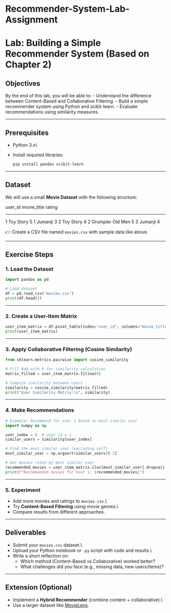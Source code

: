 # Recommender-System-Lab-Assignment
# Lab: Building a Simple Recommender System (Based on Chapter 2)

## Objectives

By the end of this lab, you will be able to: - Understand the difference
between Content-Based and Collaborative Filtering. - Build a simple
recommender system using Python and scikit-learn. - Evaluate
recommendations using similarity measures.

------------------------------------------------------------------------

## Prerequisites

-   Python 3.x\

-   Install required libraries:

    ``` bash
    pip install pandas scikit-learn
    ```

------------------------------------------------------------------------

## Dataset

We will use a small **Movie Dataset** with the following structure:

  user_id   movie_title        rating
  --------- ------------------ --------
  1         Toy Story          5
  1         Jumanji            3
  2         Toy Story          4
  2         Grumpier Old Men   5
  3         Jumanji            4

👉 Create a CSV file named `movies.csv` with sample data like above.

------------------------------------------------------------------------

## Exercise Steps

### 1. Load the Dataset

``` python
import pandas as pd

# Load dataset
df = pd.read_csv("movies.csv")
print(df.head())
```

------------------------------------------------------------------------

### 2. Create a User-Item Matrix

``` python
user_item_matrix = df.pivot_table(index="user_id", columns="movie_title", values="rating")
print(user_item_matrix)
```

------------------------------------------------------------------------

### 3. Apply Collaborative Filtering (Cosine Similarity)

``` python
from sklearn.metrics.pairwise import cosine_similarity

# Fill NaN with 0 for similarity calculation
matrix_filled = user_item_matrix.fillna(0)

# Compute similarity between users
similarity = cosine_similarity(matrix_filled)
print("User Similarity Matrix:\n", similarity)
```

------------------------------------------------------------------------

### 4. Make Recommendations

``` python
# Example: Recommend for user 1 based on most similar user
import numpy as np

user_index = 0  # user_id = 1
similar_users = similarity[user_index]

# Find the most similar user (excluding self)
most_similar_user = np.argsort(similar_users)[-2]

# Get movies rated by most similar user
recommended_movies = user_item_matrix.iloc[most_similar_user].dropna().index.tolist()
print(f"Recommended movies for User 1: {recommended_movies}")
```

------------------------------------------------------------------------

### 5. Experiment

-   Add more movies and ratings to `movies.csv`.\
-   Try **Content-Based Filtering** using movie genres.\
-   Compare results from different approaches.

------------------------------------------------------------------------

## Deliverables

-   Submit your `movies.csv` dataset.\
-   Upload your Python notebook or `.py` script with code and results.\
-   Write a short reflection on:
    -   Which method (Content-Based vs Collaborative) worked better?
    -   What challenges did you face (e.g., missing data, new
        users/items)?

------------------------------------------------------------------------

## Extension (Optional)

-   Implement a **Hybrid Recommender** (combine content +
    collaborative).\
-   Use a larger dataset like
    [MovieLens](https://grouplens.org/datasets/movielens/).
